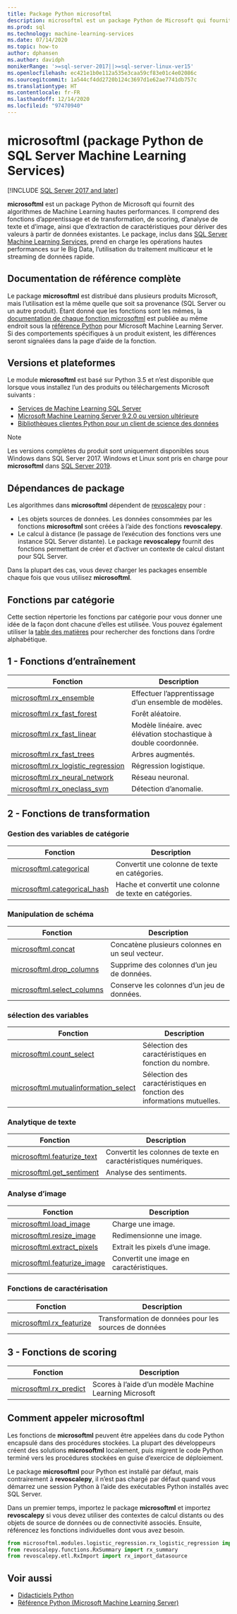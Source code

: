 ```yaml
---
title: Package Python microsoftml
description: microsoftml est un package Python de Microsoft qui fournit des algorithmes de Machine Learning hautes performances. Il comprend des fonctions d’apprentissage et de transformation, de scoring, d’analyse de texte et d’image, ainsi que d’extraction de caractéristiques pour dériver des valeurs à partir de données existantes. Il est inclus dans SQL Server Machine Learning Services.
ms.prod: sql
ms.technology: machine-learning-services
ms.date: 07/14/2020
ms.topic: how-to
author: dphansen
ms.author: davidph
monikerRange: '>=sql-server-2017||>=sql-server-linux-ver15'
ms.openlocfilehash: ec421e1b0e112a535e3caa59cf83e01c4e02086c
ms.sourcegitcommit: 1a544cf4dd2720b124c3697d1e62ae7741db757c
ms.translationtype: HT
ms.contentlocale: fr-FR
ms.lasthandoff: 12/14/2020
ms.locfileid: "97470940"
---
```

# <a name="microsoftml-python-package-in-sql-server-machine-learning-services"></a>microsoftml (package Python de SQL Server Machine Learning Services)
[!INCLUDE [SQL Server 2017 and later](../../includes/applies-to-version/sqlserver2017.md)]

**microsoftml** est un package Python de Microsoft qui fournit des algorithmes de Machine Learning hautes performances. Il comprend des fonctions d’apprentissage et de transformation, de scoring, d’analyse de texte et d’image, ainsi que d’extraction de caractéristiques pour dériver des valeurs à partir de données existantes. Le package, inclus dans [SQL Server Machine Learning Services](../sql-server-machine-learning-services.md), prend en charge les opérations hautes performances sur le Big Data, l’utilisation du traitement multicœur et le streaming de données rapide.

## <a name="full-reference-documentation"></a>Documentation de référence complète

Le package **microsoftml** est distribué dans plusieurs produits Microsoft, mais l’utilisation est la même quelle que soit sa provenance (SQL Server ou un autre produit). Étant donné que les fonctions sont les mêmes, la [documentation de chaque fonction microsoftml](/machine-learning-server/python-reference/microsoftml/microsoftml-package) est publiée au même endroit sous la [référence Python](/machine-learning-server/python-reference/introducing-python-package-reference) pour Microsoft Machine Learning Server. Si des comportements spécifiques à un produit existent, les différences seront signalées dans la page d’aide de la fonction.

## <a name="versions-and-platforms"></a>Versions et plateformes

Le module **microsoftml** est basé sur Python 3.5 et n’est disponible que lorsque vous installez l’un des produits ou téléchargements Microsoft suivants :

+ [Services de Machine Learning SQL Server](../install/sql-machine-learning-services-windows-install.md)
+ [Microsoft Machine Learning Server 9.2.0 ou version ultérieure](/machine-learning-server/)
+ [Bibliothèques clientes Python pour un client de science des données](setup-python-client-tools-sql.md)

> [!NOTE]
> Les versions complètes du produit sont uniquement disponibles sous Windows dans SQL Server 2017. Windows et Linux sont pris en charge pour **microsoftml** dans [SQL Server 2019](../../linux/sql-server-linux-setup-machine-learning.md).

## <a name="package-dependencies"></a>Dépendances de package

Les algorithmes dans **microsoftml** dépendent de [revoscalepy](ref-py-revoscalepy.md) pour :

+ Les objets sources de données. Les données consommées par les fonctions **microsoftml** sont créées à l’aide des fonctions **revoscalepy**.
+ Le calcul à distance (le passage de l’exécution des fonctions vers une instance SQL Server distante). Le package **revoscalepy** fournit des fonctions permettant de créer et d’activer un contexte de calcul distant pour SQL Server.

Dans la plupart des cas, vous devez charger les packages ensemble chaque fois que vous utilisez **microsoftml**.

## <a name="functions-by-category"></a>Fonctions par catégorie

Cette section répertorie les fonctions par catégorie pour vous donner une idée de la façon dont chacune d’elles est utilisée. Vous pouvez également utiliser la [table des matières](/machine-learning-server/python-reference/introducing-python-package-reference) pour rechercher des fonctions dans l’ordre alphabétique.

## <a name="1-training-functions"></a>1 - Fonctions d’entraînement

| Fonction | Description |
|----------|-------------|
|[microsoftml.rx_ensemble](/machine-learning-server/python-reference/microsoftml/rx-ensemble) | Effectuer l’apprentissage d’un ensemble de modèles. |
|[microsoftml.rx_fast_forest](/machine-learning-server/python-reference/microsoftml/rx-fast-forest)  | Forêt aléatoire. |
|[microsoftml.rx_fast_linear](/machine-learning-server/python-reference/microsoftml/rx-fast-linear) | Modèle linéaire. avec élévation stochastique à double coordonnée. |
|[microsoftml.rx_fast_trees](/machine-learning-server/python-reference/microsoftml/rx-fast-trees) | Arbres augmentés. |
|[microsoftml.rx_logistic_regression](/machine-learning-server/python-reference/microsoftml/rx-logistic-regression) | Régression logistique. |
|[microsoftml.rx_neural_network](/machine-learning-server/python-reference/microsoftml/rx-neural-network) | Réseau neuronal. |
|[microsoftml.rx_oneclass_svm](/machine-learning-server/python-reference/microsoftml/rx-oneclass-svm) | Détection d’anomalie. |

<a name="ml-transforms"></a>

## <a name="2-transform-functions"></a>2 - Fonctions de transformation

### <a name="categorical-variable-handling"></a>Gestion des variables de catégorie

| Fonction | Description |
|----------|-------------|
|[microsoftml.categorical](/machine-learning-server/python-reference/microsoftml/categorical) | Convertit une colonne de texte en catégories. |
|[microsoftml.categorical_hash](/machine-learning-server/python-reference/microsoftml/categorical-hash) | Hache et convertit une colonne de texte en catégories. |

### <a name="schema-manipulation"></a>Manipulation de schéma

| Fonction | Description |
|----------|-------------|
|[microsoftml.concat](/machine-learning-server/python-reference/microsoftml/concat) | Concatène plusieurs colonnes en un seul vecteur. |
|[microsoftml.drop_columns](/machine-learning-server/python-reference/microsoftml/drop-columns) | Supprime des colonnes d’un jeu de données. |
|[microsoftml.select_columns](/machine-learning-server/python-reference/microsoftml/select-columns) | Conserve les colonnes d’un jeu de données. |


### <a name="variable-selection"></a>sélection des variables

| Fonction | Description |
|----------|-------------|
|[microsoftml.count_select](/machine-learning-server/python-reference/microsoftml/count-select) |Sélection des caractéristiques en fonction du nombre. |
|[microsoftml.mutualinformation_select](/machine-learning-server/python-reference/microsoftml/mutualinformation-select) | Sélection des caractéristiques en fonction des informations mutuelles. |


### <a name="text-analytics"></a>Analytique de texte

| Fonction | Description |
|----------|-------------|
|[microsoftml.featurize_text](/machine-learning-server/python-reference/microsoftml/featurize-text) | Convertit les colonnes de texte en caractéristiques numériques. |
|[microsoftml.get_sentiment](/machine-learning-server/python-reference/microsoftml/get-sentiment) | Analyse des sentiments. |


### <a name="image-analytics"></a>Analyse d’image 

| Fonction | Description |
|----------|-------------|
|[microsoftml.load_image](/machine-learning-server/python-reference/microsoftml/load-image) | Charge une image. |
|[microsoftml.resize_image](/machine-learning-server/python-reference/microsoftml/resize-image) | Redimensionne une image. |
|[microsoftml.extract_pixels](/machine-learning-server/python-reference/microsoftml/extract-pixels) | Extrait les pixels d’une image. |
|[microsoftml.featurize_image](/machine-learning-server/python-reference/microsoftml/featurize-image) | Convertit une image en caractéristiques. |

### <a name="featurization-functions"></a>Fonctions de caractérisation

| Fonction | Description |
|----------|-------------|
|[microsoftml.rx_featurize](/machine-learning-server/python-reference/microsoftml/rx-featurize) | Transformation de données pour les sources de données |

<a name="ml-scoring"></a>

## <a name="3-scoring-functions"></a>3 - Fonctions de scoring

| Fonction | Description |
|----------|-------------|
|[microsoftml.rx_predict](/machine-learning-server/python-reference/microsoftml/rx-predict) | Scores à l’aide d’un modèle Machine Learning Microsoft |

## <a name="how-to-call-microsoftml"></a>Comment appeler microsoftml

Les fonctions de **microsoftml** peuvent être appelées dans du code Python encapsulé dans des procédures stockées. La plupart des développeurs créent des solutions **microsoftml** localement, puis migrent le code Python terminé vers les procédures stockées en guise d’exercice de déploiement.

Le package **microsoftml** pour Python est installé par défaut, mais contrairement à **revoscalepy**, il n’est pas chargé par défaut quand vous démarrez une session Python à l’aide des exécutables Python installés avec SQL Server.

Dans un premier temps, importez le package **microsoftml** et importez **revoscalepy** si vous devez utiliser des contextes de calcul distants ou des objets de source de données ou de connectivité associés. Ensuite, référencez les fonctions individuelles dont vous avez besoin.

```python
from microsoftml.modules.logistic_regression.rx_logistic_regression import rx_logistic_regression
from revoscalepy.functions.RxSummary import rx_summary
from revoscalepy.etl.RxImport import rx_import_datasource
```

## <a name="see-also"></a>Voir aussi

+ [Didacticiels Python](../tutorials/python-tutorials.md)
+ [Référence Python (Microsoft Machine Learning Server)](/machine-learning-server/python-reference/introducing-python-package-reference)